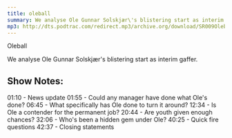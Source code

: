 ```yaml
---
title: oleball
summary: We analyse Ole Gunnar Solskjær\'s blistering start as interim gaffer.
mp3: http://dts.podtrac.com/redirect.mp3/archive.org/download/SR009Oleball/SR009-Oleball.mp3
---
```


Oleball

We analyse Ole Gunnar Solskjær\'s blistering start as interim gaffer.

## Show Notes:
01:10 - News update
01:55 - Could any manager have done what Ole\'s done?
06:45 - What specifically has Ole done to turn it around?
12:34 - Is Ole a contender for the permanent job?
20:44 - Are youth given enough chances?
32:06 - Who\'s been a hidden gem under Ole?
40:25 - Quick fire questions
42:37 - Closing statements